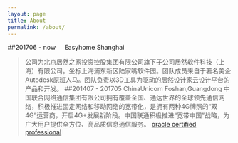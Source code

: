 ```yaml
---
layout: page
title: About
permalink: /about/
---
```


##201706 - now &nbsp;&nbsp;&nbsp;&nbsp;Easyhome Shanghai
>公司为北京居然之家投资控股集团有限公司旗下子公司居然软件科技（上海）有限公司。坐标上海浦东新区陆家嘴软件园。团队成员来自于著名美企Autodesk原班人马。团队负责以3D工具为驱动的居然设计家云设计平台的产品和开发。
##201407 - 201705 ChinaUnicom Foshan,Guangdong
>中国联合网络通信集团有限公司拥有覆盖全国、通达世界的全球领先通信网络，积极推进固定网络和移动网络的宽带化，是拥有两种4G牌照的“双4G”运营商，开启4G+发展新阶段。中国联通积极推进“宽带中国”战略，为广大用户提供全方位、高品质信息通信服务。
[oracle certified professional](https://greenwichmt.github.io/resume/eCertificate.pdf)
